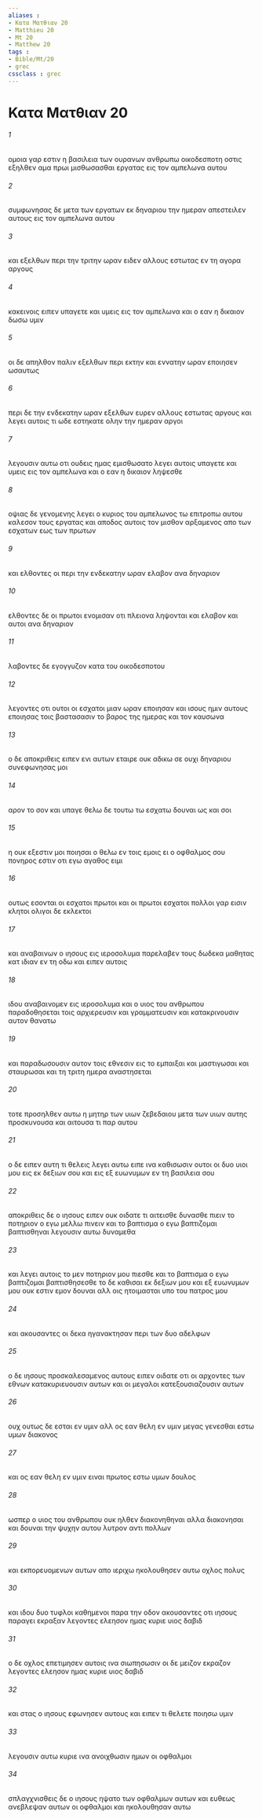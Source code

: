```yaml
---
aliases : 
- Κατα Ματθιαν 20
- Matthieu 20
- Mt 20
- Matthew 20
tags : 
- Bible/Mt/20
- grec
cssclass : grec
---
```


# Κατα Ματθιαν 20

###### 1
ομοια γαρ εστιν η βασιλεια των ουρανων ανθρωπω οικοδεσποτη οστις εξηλθεν αμα πρωι μισθωσασθαι εργατας εις τον αμπελωνα αυτου
###### 2
συμφωνησας δε μετα των εργατων εκ δηναριου την ημεραν απεστειλεν αυτους εις τον αμπελωνα αυτου
###### 3
και εξελθων περι την τριτην ωραν ειδεν αλλους εστωτας εν τη αγορα αργους
###### 4
κακεινοις ειπεν υπαγετε και υμεις εις τον αμπελωνα και ο εαν η δικαιον δωσω υμιν
###### 5
οι δε απηλθον παλιν εξελθων περι εκτην και εννατην ωραν εποιησεν ωσαυτως
###### 6
περι δε την ενδεκατην ωραν εξελθων ευρεν αλλους εστωτας αργους και λεγει αυτοις τι ωδε εστηκατε ολην την ημεραν αργοι
###### 7
λεγουσιν αυτω οτι ουδεις ημας εμισθωσατο λεγει αυτοις υπαγετε και υμεις εις τον αμπελωνα και ο εαν η δικαιον ληψεσθε
###### 8
οψιας δε γενομενης λεγει ο κυριος του αμπελωνος τω επιτροπω αυτου καλεσον τους εργατας και αποδος αυτοις τον μισθον αρξαμενος απο των εσχατων εως των πρωτων
###### 9
και ελθοντες οι περι την ενδεκατην ωραν ελαβον ανα δηναριον
###### 10
ελθοντες δε οι πρωτοι ενομισαν οτι πλειονα ληψονται και ελαβον και αυτοι ανα δηναριον
###### 11
λαβοντες δε εγογγυζον κατα του οικοδεσποτου
###### 12
λεγοντες οτι ουτοι οι εσχατοι μιαν ωραν εποιησαν και ισους ημιν αυτους εποιησας τοις βαστασασιν το βαρος της ημερας και τον καυσωνα
###### 13
ο δε αποκριθεις ειπεν ενι αυτων εταιρε ουκ αδικω σε ουχι δηναριου συνεφωνησας μοι
###### 14
αρον το σον και υπαγε θελω δε τουτω τω εσχατω δουναι ως και σοι
###### 15
η ουκ εξεστιν μοι ποιησαι ο θελω εν τοις εμοις ει ο οφθαλμος σου πονηρος εστιν οτι εγω αγαθος ειμι
###### 16
ουτως εσονται οι εσχατοι πρωτοι και οι πρωτοι εσχατοι πολλοι γαρ εισιν κλητοι ολιγοι δε εκλεκτοι
###### 17
και αναβαινων ο ιησους εις ιεροσολυμα παρελαβεν τους δωδεκα μαθητας κατ ιδιαν εν τη οδω και ειπεν αυτοις
###### 18
ιδου αναβαινομεν εις ιεροσολυμα και ο υιος του ανθρωπου παραδοθησεται τοις αρχιερευσιν και γραμματευσιν και κατακρινουσιν αυτον θανατω
###### 19
και παραδωσουσιν αυτον τοις εθνεσιν εις το εμπαιξαι και μαστιγωσαι και σταυρωσαι και τη τριτη ημερα αναστησεται
###### 20
τοτε προσηλθεν αυτω η μητηρ των υιων ζεβεδαιου μετα των υιων αυτης προσκυνουσα και αιτουσα τι παρ αυτου
###### 21
ο δε ειπεν αυτη τι θελεις λεγει αυτω ειπε ινα καθισωσιν ουτοι οι δυο υιοι μου εις εκ δεξιων σου και εις εξ ευωνυμων εν τη βασιλεια σου
###### 22
αποκριθεις δε ο ιησους ειπεν ουκ οιδατε τι αιτεισθε δυνασθε πιειν το ποτηριον ο εγω μελλω πινειν και το βαπτισμα ο εγω βαπτιζομαι βαπτισθηναι λεγουσιν αυτω δυναμεθα
###### 23
και λεγει αυτοις το μεν ποτηριον μου πιεσθε και το βαπτισμα ο εγω βαπτιζομαι βαπτισθησεσθε το δε καθισαι εκ δεξιων μου και εξ ευωνυμων μου ουκ εστιν εμον δουναι αλλ οις ητοιμασται υπο του πατρος μου
###### 24
και ακουσαντες οι δεκα ηγανακτησαν περι των δυο αδελφων
###### 25
ο δε ιησους προσκαλεσαμενος αυτους ειπεν οιδατε οτι οι αρχοντες των εθνων κατακυριευουσιν αυτων και οι μεγαλοι κατεξουσιαζουσιν αυτων
###### 26
ουχ ουτως δε εσται εν υμιν αλλ ος εαν θελη εν υμιν μεγας γενεσθαι εστω υμων διακονος
###### 27
και ος εαν θελη εν υμιν ειναι πρωτος εστω υμων δουλος
###### 28
ωσπερ ο υιος του ανθρωπου ουκ ηλθεν διακονηθηναι αλλα διακονησαι και δουναι την ψυχην αυτου λυτρον αντι πολλων
###### 29
και εκπορευομενων αυτων απο ιεριχω ηκολουθησεν αυτω οχλος πολυς
###### 30
και ιδου δυο τυφλοι καθημενοι παρα την οδον ακουσαντες οτι ιησους παραγει εκραξαν λεγοντες ελεησον ημας κυριε υιος δαβιδ
###### 31
ο δε οχλος επετιμησεν αυτοις ινα σιωπησωσιν οι δε μειζον εκραζον λεγοντες ελεησον ημας κυριε υιος δαβιδ
###### 32
και στας ο ιησους εφωνησεν αυτους και ειπεν τι θελετε ποιησω υμιν
###### 33
λεγουσιν αυτω κυριε ινα ανοιχθωσιν ημων οι οφθαλμοι
###### 34
σπλαγχνισθεις δε ο ιησους ηψατο των οφθαλμων αυτων και ευθεως ανεβλεψαν αυτων οι οφθαλμοι και ηκολουθησαν αυτω
